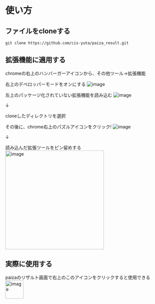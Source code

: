# 使い方
## ファイルをcloneする
```
git clone https://github.com/cis-yuta/paiza_result.git
```

## 拡張機能に適用する
chromeの右上のハンバーガーアイコンから、その他ツール→拡張機能

右上のデベロッパーモードをオンにする
![image](https://user-images.githubusercontent.com/70904736/226347089-298888b7-40e7-4916-8135-7b0d0fa557db.png)

左上のパッケージ化されていない拡張機能を読み込む
![image](https://user-images.githubusercontent.com/70904736/226347177-603432eb-335b-4f82-8832-9e78ee2689e4.png)

↓

cloneしたディレクトリを選択


その後に、chrome右上のパズルアイコンをクリック!
![image](https://user-images.githubusercontent.com/70904736/226349503-20e3b4be-f87d-47db-90cf-5d28b1f4b602.png)


↓

読み込んだ拡張ツールをピン留めする
<img width="309" alt="image" src="https://user-images.githubusercontent.com/70904736/226509387-452bdf9f-cb56-494c-8810-fb946e662c52.png">

## 実際に使用する
paizaのリザルト画面で右上のこのアイコンをクリックすると使用できる
<img width="57" alt="image" src="https://user-images.githubusercontent.com/70904736/226509324-54d24a30-6c4e-476d-8d83-3e1bdcfa9533.png">



